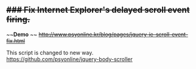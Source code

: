 ~~### Fix Internet Explorer's delayed scroll event firing.~~
-----
~~**Demo**  ~~
~~<http://www.psyonline.kr/blog/pages/jquery-ie-scroll-event-fix.html>~~

This script is changed to new way.  
<https://github.com/psyonline/jquery-body-scroller>

